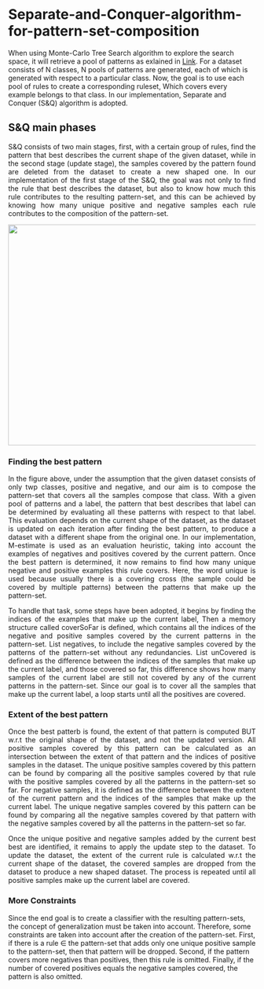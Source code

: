 # Separate-and-Conquer-algorithm-for-pattern-set-composition

When using Monte-Carlo Tree Search algorithm to explore the search space, it will retrieve a pool of patterns as exlained in
[Link](https://github.com/MSc-MGomaa/MCTS-For-Rule-learning). For a dataset consists of N classes, N pools of patterns are generated, each of which is generated with respect to a particular class. Now, the goal is to use each pool of rules to create a corresponding ruleset, Which covers every example belongs to that class. In our implementation, Separate and Conquer (S&Q) algorithm is adopted.

## S&Q main phases
<p align="justify">
S&Q consists of two main stages, first, with a certain group of rules, find the pattern that best describes the current shape of the given dataset, while in the second stage (update stage), the samples covered by the pattern found are deleted from the dataset to create a new shaped one. In our implementation of the first stage of the S&Q, the goal was not only to find the rule that best describes the dataset, but also to know how much this rule contributes to the resulting pattern-set, and this can be achieved by knowing how many unique positive and negative samples each rule contributes to the composition of the pattern-set.

<p align="center">
<img width="800" height="450" src="https://github.com/MSc-MGomaa/Separate-and-Conquer-algorithm-for-pattern-set-composition./blob/98f5cbc01907b3c0aee1483fb479911b6721b3cc/SQ.png">

### Finding the best pattern
<p align="justify">
In the figure above, under the assumption that the given dataset consists of only twp classes, positive and negative, and our aim is to compose the pattern-set that covers all the samples compose that class. With a given pool of patterns and a label, the pattern that best describes that label can be determined by evaluating all these patterns with respect to that label. This evaluation depends on the current shape of the dataset, as the dataset is updated on each iteration after finding
the best pattern, to produce a dataset with a different shape from the original one. In our implementation, M-estimate is used as an evaluation heuristic, taking into account the examples of negatives and positives covered by the current pattern. Once the best pattern is determined, it now remains to find how many unique negative and positive examples this rule covers. Here, the word unique is used because usually there is a covering cross (the sample could be covered by multiple patterns) between the patterns that make up the pattern-set. 
<p align="justify">
To handle that task, some steps have been adopted, it begins by finding the indices of the examples that make up the current label, Then a memory structure called coverSoFar is defined, which contains all the indices of the negative and positive samples covered by the current patterns
in the pattern-set. List negatives, to include the negative samples covered by the patterns of the pattern-set without any redundancies. List unCovered is defined as the difference between the indices of the samples that make up the current label, and those covered so far, this difference shows how many samples of the current label are still not covered by any of the current patterns in the pattern-set. Since our goal is to cover all the samples that make up the current label, a loop starts until all the positives are covered.
  
### Extent of the best pattern
<p align="justify">
Once the best patterb is found, the extent of that pattern is computed BUT w.r.t the original shape of the dataset, and not the updated version. All positive samples covered by this pattern can be calculated as an intersection between the extent of that pattern and the indices of positive samples in the dataset. The unique positive samples covered by this pattern can be found by comparing all the positive samples covered by that rule with the positive samples covered by all the patterns in the pattern-set so far. For negative samples, it is defined as the difference between the extent of the current pattern and the indices of the samples that make up the current label. The unique negative samples covered by this pattern can be found by comparing all the negative samples covered by that pattern with the negative samples covered by all the patterns in the pattern-set so far.
<p align="justify">
Once the unique positive and negative samples added by the current best best are identified, it remains to apply the update step to the dataset. To update the dataset, the extent of the current rule is calculated w.r.t the current shape of the dataset, the covered samples are dropped from the dataset to produce a new shaped dataset. The process is repeated until all positive samples make up the current label are covered.
  
### More Constraints
Since the end goal is to create a classifier with the resulting pattern-sets, the concept of generalization must be taken into account. Therefore, some constraints are taken into account after the creation of the pattern-set. First, if there is a rule ∈ the pattern-set that adds only one unique positive sample to the pattern-set, then that pattern will be dropped. Second, if the pattern covers more negatives than positives, then this rule is omitted. Finally, if the number of covered positives equals the negative samples covered, the pattern is also omitted.
  

  
  

  





  


